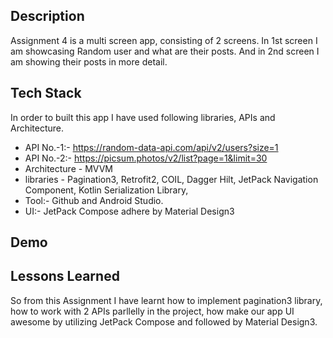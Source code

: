 
## Description
Assignment 4 is a multi screen app, consisting of 2 screens.
In 1st screen I am showcasing Random user and what are their posts. And in 2nd screen I am showing their posts in more detail. 



## Tech Stack

In order to built this app I have used following libraries, APIs
and Architecture.

- API No.-1:- https://random-data-api.com/api/v2/users?size=1
- API No.-2:- https://picsum.photos/v2/list?page=1&limit=30
-  Architecture - MVVM
- libraries - Pagination3, Retrofit2, COIL, Dagger Hilt, JetPack Navigation Component, Kotlin Serialization Library,
- Tool:- Github and Android Studio.
- UI:- JetPack Compose adhere by Material Design3

## Demo 
## Lessons Learned

So from this Assignment I have learnt how to implement pagination3 library, how to work with 2 APIs parllelly in the project, how make our app UI awesome by utilizing JetPack Compose and followed by Material Design3.

